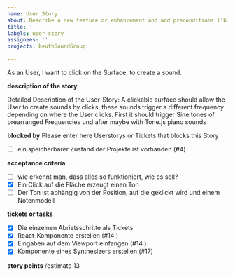 ```yaml
---
name: User Story
about: Describe a new feature or enhancement and add preconditions ('blocked by') issues, acceptance criteria and associated tasks
title: ''
labels: user story
assignees: ''
projects: beuthSoundGroup

---
```

<!--- Required --->

As an User, I want to click on the Surface, to create a sound.

<!--- Required --->
**description of the story**

Detailed Description of the User-Story:
A clickable surface should allow the User to create sounds by clicks, these sounds trigger a different frequency depending on where the User clicks.
First it should trigger Sine tones of prearranged Frequencies und after maybe with Tone.js piano sounds

<!--- Optional --->
**blocked by**
Please enter here Userstorys or Tickets that blocks this Story
- [ ] ein speicherbarer Zustand der Projekte ist vorhanden (#4)

<!--- Required --->
**acceptance criteria**
- [ ] wie erkennt man, dass alles so funktioniert, wie es soll?
- [x] Ein Click auf die Fläche erzeugt einen Ton
- [ ] Der Ton ist abhängig von der Position, auf die geklickt wird und einem Notenmodell

<!--- Required --->
**tickets or tasks**
- [x] Die einzelnen Abrietsschritte als Tickets
- [x] React-Komponente erstellen (#14 )
- [x] Eingaben auf dem Viewport einfangen (#14 )
- [x] Komponente eines Synthesizers erstellen (#17)

<!--- Required --->
**story points**
/estimate 13
